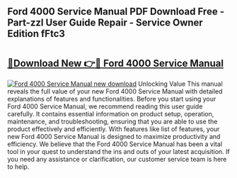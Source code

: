 ## Ford 4000 Service Manual PDF Download Free - Part-zzl User Guide Repair - Service Owner Edition fFtc3

# <h2><a href="http://bc29793.oget.top/?id=Ford+4000+Service+Manual">🔗Download New 👉🔴 Ford 4000 Service Manual</a></h2>

[![Ford 4000 Service Manual new download](https://i.imgur.com/5g1atiW.png)](http://bc29793.oget.top/?id=Ford+4000+Service+Manual)
Unlocking Value This manual reveals the full value of your new Ford 4000 Service Manual with detailed explanations of features and functionalities. Before you start using your Ford 4000 Service Manual, we recommend reading this user guide carefully. It contains essential information on product setup, operation, maintenance, and troubleshooting, ensuring that you are able to use the product effectively and efficiently. With features like list of features, your new Ford 4000 Service Manual is designed to maximize productivity and efficiency. We believe that the Ford 4000 Service Manual has been a vital tool in your quest to understand the ins and outs of your latest acquisition. If you need any assistance or clarification, our customer service team is here to help.
